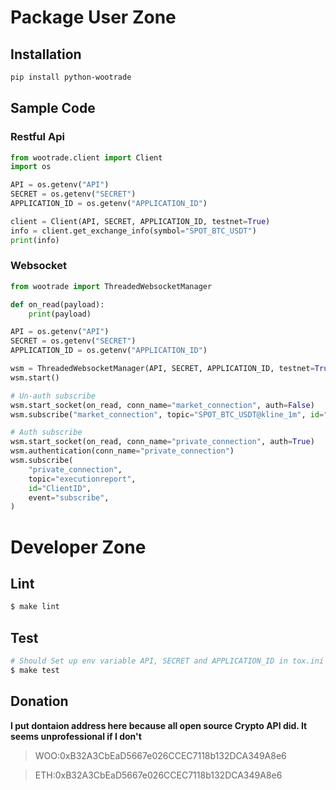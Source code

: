 # Package User Zone

## Installation

```bash
pip install python-wootrade
```

## Sample Code
### Restful Api
```python
from wootrade.client import Client
import os

API = os.getenv("API")
SECRET = os.getenv("SECRET")
APPLICATION_ID = os.getenv("APPLICATION_ID")

client = Client(API, SECRET, APPLICATION_ID, testnet=True)
info = client.get_exchange_info(symbol="SPOT_BTC_USDT")
print(info)
```

### Websocket

```python
from wootrade import ThreadedWebsocketManager

def on_read(payload):
    print(payload)

API = os.getenv("API")
SECRET = os.getenv("SECRET")
APPLICATION_ID = os.getenv("APPLICATION_ID")

wsm = ThreadedWebsocketManager(API, SECRET, APPLICATION_ID, testnet=True)
wsm.start()

# Un-auth subscribe
wsm.start_socket(on_read, conn_name="market_connection", auth=False)
wsm.subscribe("market_connection", topic="SPOT_BTC_USDT@kline_1m", id="ClientID", event="subscribe")

# Auth subscribe
wsm.start_socket(on_read, conn_name="private_connection", auth=True)
wsm.authentication(conn_name="private_connection")
wsm.subscribe(
    "private_connection",
    topic="executionreport",
    id="ClientID",
    event="subscribe",
)
```
# Developer Zone

## Lint

```bash
$ make lint
```

## Test

```bash
# Should Set up env variable API, SECRET and APPLICATION_ID in tox.ini
$ make test 
```

## Donation
**I put dontaion address here because all open source Crypto API did. It seems unprofessional if I don't**

> WOO:0xB32A3CbEaD5667e026CCEC7118b132DCA349A8e6

> ETH:0xB32A3CbEaD5667e026CCEC7118b132DCA349A8e6
